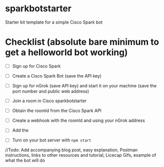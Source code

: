# sparkbotstarter
Starter kit template for a simple Cisco Spark bot

# Checklist (absolute bare minimum to get a helloworld bot working)

- [ ] Sign up for Cisco Spark

- [ ] Create a Cisco Spark Bot (save the API key)

- [ ] Sign up for nGrok (save API key) and start it on your machine (save the port number and public web address)

- [ ] Join a room in Cisco sparkbotstarter

- [ ] Obtain the roomId from the Cisco Spark API

- [ ] Create a webhook with the roomId and using your nGrok address

- [ ] Add the

- [ ] Turn on your bot server with ```npm start```

//Todo: Add accompanying blog post, easy explanation, Postman instructions, links to other resources and tutorial, Licecap Gifs, example of what the bot will do
